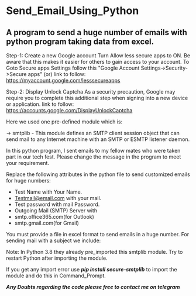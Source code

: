 # Send_Email_Using_Python
## A program to send a huge number of emails with python program taking data from excel.

Step-1: Create a new Google account
Turn Allow less secure apps to ON. Be aware that this makes it easier for others to gain access to your account.
To Goto Secure apps Settings follow this "Google Account Settings->Security->Secure apps" (or) link to follow: https://myaccount.google.com/lesssecureapps

Step-2: Display Unlock Captcha
As a security precaution, Google may require you to complete this additional step when signing into a new device or application.
link to follow: https://accounts.google.com/DisplayUnlockCaptcha

Here we used one pre-defined module which is:

-> smtplib - This module defines an SMTP client session object that can send mail to any Internet machine with an SMTP or ESMTP listener daemon.

In this python program, I sent emails to my fellow mates who were taken part in our tech fest.
Please change the message in the program to meet your requirement.
 
Replace the following attributes in the python file to send customized emails for huge numbers:

* Test Name with Your Name.
* Testmail@email.com with your mail.
* Test password with mail Password.
* Outgoing Mail (SMTP) Server with 
* smtp.office365.com(for Outlook)
* smtp.gmail.com(for Gmail)

You must provide a file in excel format to send emails in a huge number.
For sending mail with a subject we include:

Note: In Python 3.8 they already pre_imported this smtplib module. Try to restart Python after importing the module.

If you get any import error use ***pip install secure-smtplib*** to import the module and do this in Command_Prompt.

***Any Doubts regarding the code please free to contact me on telegram***
